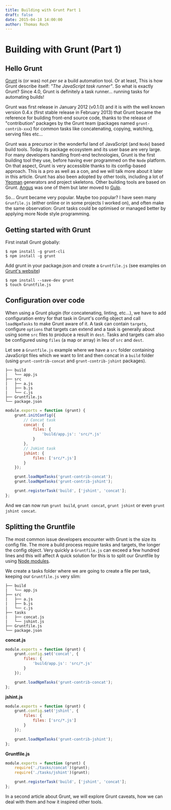 ```yaml
---
title: Building with Grunt Part 1
draft: false
date: 2015-04-18 14:00:00
author: Thomas Roch
---
```


# Building with Grunt (Part 1)

## Hello Grunt

[Grunt](http://www.gruntjs.com) is (or was) not _per se_ a build automation tool. Or at least, This is how Grunt describe itself: _"The JavaScript task runner"_.
So what is exactly Grunt? Since 4.0, Grunt is definitely a task runner... running tasks for automating builds!

Grunt was first release in January 2012 (v0.1.0) and it is with the well known version 0.4.x (first stable release in February 2013) that
Grunt became the reference for building front-end source code, thanks to the release of "contribution" packages by the Grunt team
(packages named `grunt-contrib-xxx`) for common tasks like concatenating, copying, watching, serving files etc...

Grunt was a precursor in the wonderful land of JavaScript (and `Node`) based build tools. Today its package ecosystem and its user base
are very large. For many developers handling front-end technologies, Grunt is the first building tool they use, before having ever programmed on
the `Node` platform. On that aspect, Grunt is very accessible thanks to its config-based approach. This is a pro as well as a con, and we will
talk more about it later in this article. Grunt has also been adopted by other tools, including a lot of [Yeoman](http://yeoman.io/) generators and
project skeletons. Other building tools are based on Grunt. [Angus](https://github.com/nickjanssen/angus) was one of them but later moved
to [Gulp](http://gulpjs.com/).

So... Grunt became very popular. Maybe too popular? I have seen many `Grunfile.js` (either online or in some projects I worked on),
and often make the same observation: Grunt tasks could be optimised or managed better by applying more Node style programming.


## Getting started with Grunt

First install Grunt globally:

    $ npm install -g grunt-cli
    $ npm install -g grunt

Add grunt in your package.json and create a `Gruntfile.js` (see examples on [Grunt's website](http://www.gruntjs.com))

    $ npm install --save-dev grunt
    $ touch Gruntfile.js

## Configuration over code

When using a Grunt plugin (for concatenating, linting, etc...), we have to add configuration entry for that task in Grunt's config object and call `loadNpmTasks`
to make Grunt aware of it. A task can contain `targets`, configure `options` that targets can extend and a task is generally about using some `src` files to produce a result in `dest`. Tasks and targets cam also be configured using `files` (a map or array) in lieu of `src` and `dest`.

Let see a `Gruntfile.js` example where we have a `src` folder containing JavaScript files which we want to lint and then concat in a `build` folder (using `grunt-contrib-concat` and `grunt-contrib-jshint` packages).

```
├── build
|   └── app.js
├── src
|   ├── a.js
|   ├── b.js
|   └── c.js
├── Gruntfile.js
└── package.json
```

```javascript
module.exports = function (grunt) {
    grunt.initConfig({
        // Concat task
        concat: {
            files: {
                'build/app.js': 'src/*.js'
            }
        },
        // JsHint task
        jshint: {
            files: ['src/*.js']
        }
    });

    grunt.loadNpmTasks('grunt-contrib-concat');
    grunt.loadNpmTasks('grunt-contrib-jshint');

    grunt.registerTask('build', ['jshint', 'concat'];
};
```

And we can now run `grunt build`, `grunt concat`, `grunt jshint` or even `grunt jshint concat`.


## Splitting the Gruntfile

The most common issue developers encounter with Grunt is the size its config file. The more a build process require tasks and targets,
the longer the config object. Very quickly a `Gruntfile.js` can exceed a few hundred lines and this will affect A quick solution for this is to split our Gruntfile
by using [Node modules](https://nodejs.org/api/modules.html).

We create a tasks folder where we are going to create a file per task, keeping our `Gruntfile.js` very slim:

```
├── build
|   └── app.js
├── src
|   ├── a.js
|   ├── b.js
|   └── c.js
├── tasks
|   ├── concat.js
|   └── jshint.js
├── Gruntfile.js
└── package.json
```

**concat.js**

```javascript
module.exports = function (grunt) {
    grunt.config.set('concat', {
        files: {
            'build/app.js': 'src/*.js'
        }
    });

    grunt.loadNpmTasks('grunt-contrib-concat');
};
```

**jshint.js**

```javascript
module.exports = function (grunt) {
    grunt.config.set('jshint', {
        files: {
            files: ['src/*.js']
        }
    });

    grunt.loadNpmTasks('grunt-contrib-jshint');
};
```

**Gruntfile.js**

```javascript
module.exports = function (grunt) {
    require('./tasks/concat')(grunt);
    require('./tasks/jshint')(grunt);

    grunt.registerTask('build', ['jshint', 'concat'];
};
```

In a second article about Grunt, we will explore Grunt caveats, how we can deal with them and how it inspired other tools.
